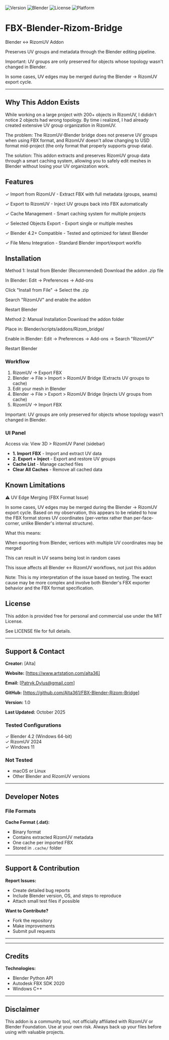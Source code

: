 ![Version](https://img.shields.io/badge/version-1.0.0-blue)
![Blender](https://img.shields.io/badge/Blender-4.2+-orange)
![License](https://img.shields.io/badge/license-MIT-green)
![Platform](https://img.shields.io/badge/platform-Windows-lightgrey)

# FBX-Blender-Rizom-Bridge

Blender ↔ RizomUV Addon 

Preserves UV groups and metadata through the Blender editing pipeline.

Important: UV groups are only preserved for objects whose topology wasn't changed in Blender. 

In some cases, UV edges may be merged during the Blender → RizomUV export cycle.


---

## Why This Addon Exists

While working on a large project with 200+ objects in RizomUV, I dididn't notice 2 objects had wrong topology. By time i realized, I had already created extensive UV group organization in RizomUV.

The problem: The RizomUV-Blender bridge does not preserve UV groups when using FBX format, and RizomUV doesn't allow changing to USD format mid-project (the only format that properly supports group data).

The solution: This addon extracts and preserves RizomUV group data through a smart caching system, allowing you to safely edit meshes in Blender without losing your UV organization work.

## Features

✓ Import from RizomUV - Extract FBX with full metadata (groups, seams)

✓ Export to RizomUV - Inject UV groups back into FBX automatically

✓ Cache Management - Smart caching system for multiple projects

✓ Selected Objects Export - Export single or multiple meshes

✓ Blender 4.2+ Compatible - Tested and optimized for latest Blender

✓ File Menu Integration - Standard Blender import/export workflo


## Installation
Method 1: Install from Blender (Recommended)
Download the addon .zip file

In Blender: Edit → Preferences → Add-ons

Click "Install from File" → Select the .zip

Search "RizomUV" and enable the addon

Restart Blender

Method 2: Manual Installation
Download the addon folder

Place in: Blender/scripts/addons/Rizom_bridge/

Enable in Blender: Edit → Preferences → Add-ons → Search "RizomUV"

Restart Blender

### Workflow

1. RizomUV → Export FBX
2. Blender → File > Import > RizomUV Bridge
   (Extracts UV groups to cache)
3. Edit your mesh in Blender
4. Blender → File > Export > RizomUV Bridge
   (Injects UV groups from cache)
5. RizomUV → Import FBX

Important: UV groups are only preserved for objects whose topology wasn't changed in Blender.

### UI Panel

Access via: View 3D > RizomUV Panel (sidebar)

- **1. Import FBX** - Import and extract UV data
- **2. Export + Inject** - Export and restore UV groups
- **Cache List** - Manage cached files
- **Clear All Caches** - Remove all cached data


## Known Limitations

⚠️ UV Edge Merging (FBX Format Issue)

In some cases, UV edges may be merged during the Blender → RizomUV export cycle. Based on my observation, this appears to be related to how the FBX format stores UV coordinates (per-vertex rather than per-face-corner, unlike Blender's internal structure).

What this means:

When exporting from Blender, vertices with multiple UV coordinates may be merged

This can result in UV seams being lost in random cases

This issue affects all Blender ↔ RizomUV workflows, not just this addon

Note: This is my interpretation of the issue based on testing. The exact cause may be more complex and involve both Blender's FBX exporter behavior and the FBX format specification.


## License
This addon is provided free for personal and commercial use under the MIT License.

See LICENSE file for full details.

---

## Support & Contact

**Creator:** [Alta]  

**Website:** [https://www.artstation.com/alta36]

**Email:** [Patryk.Dylus@gmail.com] 

**GitHub:** [https://github.com/Alta361/FBX-Blender-Rizom-Bridge]

**Version:** 1.0  

**Last Updated:** October 2025

### Tested Configurations

✓ Blender 4.2 (Windows 64-bit)  
✓ RizomUV 2024  
✓ Windows 11   

### Not Tested

- macOS or Linux
- Other Blender and RizomUV versions

---

## Developer Notes

### File Formats

**Cache Format (.dat):**
- Binary format
- Contains extracted RizomUV metadata
- One cache per imported FBX
- Stored in `.cache/` folder

---

## Support & Contribution

**Report Issues:**
- Create detailed bug reports
- Include Blender version, OS, and steps to reproduce
- Attach small test files if possible

**Want to Contribute?**
- Fork the repository
- Make improvements
- Submit pull requests

---

---

## Credits

**Technologies:**
- Blender Python API
- Autodesk FBX SDK 2020
- Windows C++

---

## Disclaimer

This addon is a community tool, not officially affiliated with RizomUV or Blender Foundation. Use at your own risk. Always back up your files before using with valuable projects.
